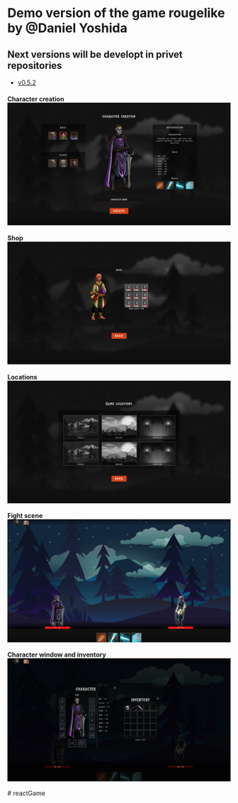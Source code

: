 # Demo version of the game rougelike by @Daniel Yoshida

## Next versions will be developt in privet repositories 
- <a href="https://roguelike-v0-5-2.netlify.app/" target="_blank">v0.5.2</a>

<h4>Character creation <img align="center" src="/src/assets/img/presentation/characterCreation.png"></h4>
<h4>Shop <img align="center" src="/src/assets/img/presentation/shop.png"></h4>
<h4>Locations <img align="center" src="/src/assets/img/presentation/selectLocations.png"></h4>
<h4>Fight scene <img align="center" src="/src/assets/img/presentation/fight.png"></h4>
<h4>Character window and inventory <img align="center" src="/src/assets/img/presentation/windowAndInventory.png"></h4>
# reactGame
